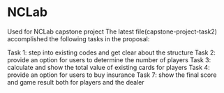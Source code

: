 # NCLab
Used for NCLab capstone project
The latest file(capstone-project-task2) accomplished the following tasks in the proposal:

Task 1: step into existing codes and get clear about the structure
Task 2: provide an option for users to determine the number of players
Task 3: calculate and show the total value of existing cards for players
Task 4: provide an option for users to buy insurance
Task 7: show the final score and game result both for players and the dealer
